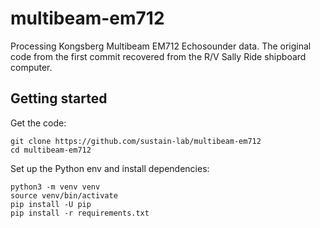 # multibeam-em712

Processing Kongsberg Multibeam EM712 Echosounder data.
The original code from the first commit recovered from the R/V Sally Ride
shipboard computer.

## Getting started

Get the code:

```
git clone https://github.com/sustain-lab/multibeam-em712
cd multibeam-em712
```

Set up the Python env and install dependencies:

```
python3 -m venv venv
source venv/bin/activate
pip install -U pip
pip install -r requirements.txt
```
